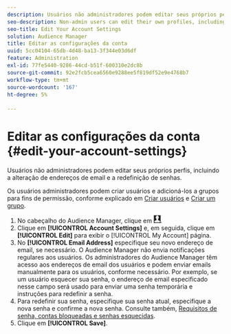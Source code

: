 ```yaml
---
description: Usuários não administradores podem editar seus próprios perfis, incluindo a alteração de endereços de email e a redefinição de senhas.
seo-description: Non-admin users can edit their own profiles, including changing their email addresses and resetting their passwords.
seo-title: Edit Your Account Settings
solution: Audience Manager
title: Editar as configurações da conta
uuid: 5cc04104-65db-4d48-ba13-3f344e03d6df
feature: Administration
exl-id: 77fe5440-9286-44cd-b51f-600310e2dc8b
source-git-commit: 92e2fcb5cea6560e9288ee5f819df52e9e4768b7
workflow-type: tm+mt
source-wordcount: '167'
ht-degree: 5%

---
```


# Editar as configurações da conta {#edit-your-account-settings}

Usuários não administradores podem editar seus próprios perfis, incluindo a alteração de endereços de email e a redefinição de senhas.

<!-- t_edit_account_settings.xml -->

Os usuários administradores podem criar usuários e adicioná-los a grupos para fins de permissão, conforme explicado em [Criar usuários](../../features/administration/administration-overview.md#create-users) e [Criar um grupo](../../features/administration/administration-overview.md#create-group).

1. No cabeçalho do Audience Manager, clique em ![](assets/icon_profile.png).
1. Clique em **[!UICONTROL Account Settings]** e, em seguida, clique em **[!UICONTROL Edit]** para exibir o [!UICONTROL My Account] página.
1. No **[!UICONTROL Email Address]** especifique seu novo endereço de email, se necessário. O Audience Manager não envia notificações regulares aos usuários. Os administradores do Audience Manager têm acesso aos endereços de email dos usuários e podem enviar emails manualmente para os usuários, conforme necessário. Por exemplo, se um usuário esquecer sua senha, o endereço de email especificado nesse campo será usado para enviar uma senha temporária e instruções para redefinir a senha.
1. Para redefinir sua senha, especifique sua senha atual, especifique a nova senha e confirme a nova senha.
Consulte também, [Requisitos de senha, contas bloqueadas e senhas esquecidas](../../reference/password-requirements.md).
1. Clique em **[!UICONTROL Save]**.
